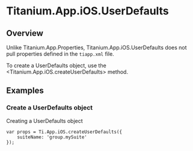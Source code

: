 # Titanium.App.iOS.UserDefaults

<ProxySummary/>

## Overview

Unlike Titanium.App.Properties, Titanium.App.iOS.UserDefaults does not pull properties defined in the `tiapp.xml` file.

To create a UserDefaults object, use the <Titanium.App.iOS.createUserDefaults> method.

## Examples

### Create a UserDefaults object

Creating a UserDefaults object

    var props = Ti.App.iOS.createUserDefaults({
        suiteName: 'group.mySuite'
    });

<ApiDocs/>
